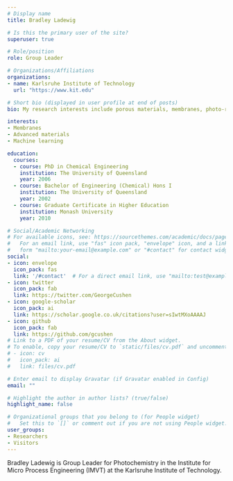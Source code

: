 ```yaml
---
# Display name
title: Bradley Ladewig

# Is this the primary user of the site?
superuser: true

# Role/position
role: Group Leader

# Organizations/Affiliations
organizations:
- name: Karlsruhe Institute of Technology
  url: "https://www.kit.edu"

# Short bio (displayed in user profile at end of posts)
bio: My research interests include porous materials, membranes, photo-responsive materials, machine learning and data management, and CO2 conversion to useful products

interests:
- Membranes
- Advanced materials
- Machine learning

education:
  courses:
  - course: PhD in Chemical Engineering
    institution: The University of Queensland
    year: 2006
  - course: Bachelor of Engineering (Chemical) Hons I
    institution: The University of Queensland
    year: 2002
  - course: Graduate Certificate in Higher Education
    institution: Monash University
    year: 2010

# Social/Academic Networking
# For available icons, see: https://sourcethemes.com/academic/docs/page-builder/#icons
#   For an email link, use "fas" icon pack, "envelope" icon, and a link in the
#   form "mailto:your-email@example.com" or "#contact" for contact widget.
social:
- icon: envelope
  icon_pack: fas
  link: '/#contact'  # For a direct email link, use "mailto:test@example.org".
- icon: twitter
  icon_pack: fab
  link: https://twitter.com/GeorgeCushen
- icon: google-scholar
  icon_pack: ai
  link: https://scholar.google.co.uk/citations?user=sIwtMXoAAAAJ
- icon: github
  icon_pack: fab
  link: https://github.com/gcushen
# Link to a PDF of your resume/CV from the About widget.
# To enable, copy your resume/CV to `static/files/cv.pdf` and uncomment the lines below.
# - icon: cv
#   icon_pack: ai
#   link: files/cv.pdf

# Enter email to display Gravatar (if Gravatar enabled in Config)
email: ""

# Highlight the author in author lists? (true/false)
highlight_name: false

# Organizational groups that you belong to (for People widget)
#   Set this to `[]` or comment out if you are not using People widget.
user_groups:
- Researchers
- Visitors
---
```


Bradley Ladewig is Group Leader for Photochemistry in the Institute for Micro Process Engineering (IMVT) at the Karlsruhe Institute of Technology.
